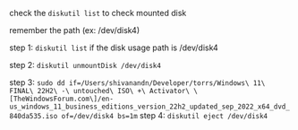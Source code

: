 check the `diskutil list` to check mounted disk

remember the path (ex: /dev/disk4)

step 1: `diskutil list`
  if the disk usage path is /dev/disk4
  
step 2: `diskutil unmountDisk /dev/disk4`

step 3: `sudo dd if=/Users/shivanandn/Developer/torrs/Windows\ 11\ FINAL\ 22H2\ -\ untouched\ ISO\ +\ Activator\ \[TheWindowsForum.com\]/en-us_windows_11_business_editions_version_22h2_updated_sep_2022_x64_dvd_840da535.iso of=/dev/disk4 bs=1m`
step 4: `diskutil eject /dev/disk4`

